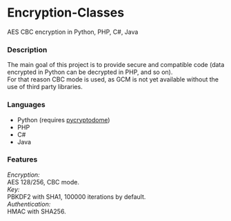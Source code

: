 # Encryption-Classes
AES CBC encryption in Python, PHP, C#, Java

### Description  
The main goal of this project is to provide secure and compatible code (data encrypted in Python can be decrypted in PHP, and so on).  
For that reason CBC mode is used, as GCM is not yet available without the use of third party libraries.

### Languages  
 - Python (requires [pycryptodome](https://www.pycryptodome.org/en/latest/index.html))
 - PHP 
 - C# 
 - Java
 
 ### Features  
_Encryption:_  
AES 128/256, CBC mode.  
_Key:_  
PBKDF2 with SHA1, 100000 iterations by default.  
_Authentication:_  
HMAC with SHA256.
